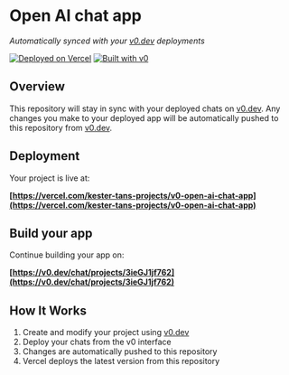 # Open AI chat app

*Automatically synced with your [v0.dev](https://v0.dev) deployments*

[![Deployed on Vercel](https://img.shields.io/badge/Deployed%20on-Vercel-black?style=for-the-badge&logo=vercel)](https://vercel.com/kester-tans-projects/v0-open-ai-chat-app)
[![Built with v0](https://img.shields.io/badge/Built%20with-v0.dev-black?style=for-the-badge)](https://v0.dev/chat/projects/3ieGJ1jf762)

## Overview

This repository will stay in sync with your deployed chats on [v0.dev](https://v0.dev).
Any changes you make to your deployed app will be automatically pushed to this repository from [v0.dev](https://v0.dev).

## Deployment

Your project is live at:

**[https://vercel.com/kester-tans-projects/v0-open-ai-chat-app](https://vercel.com/kester-tans-projects/v0-open-ai-chat-app)**

## Build your app

Continue building your app on:

**[https://v0.dev/chat/projects/3ieGJ1jf762](https://v0.dev/chat/projects/3ieGJ1jf762)**

## How It Works

1. Create and modify your project using [v0.dev](https://v0.dev)
2. Deploy your chats from the v0 interface
3. Changes are automatically pushed to this repository
4. Vercel deploys the latest version from this repository